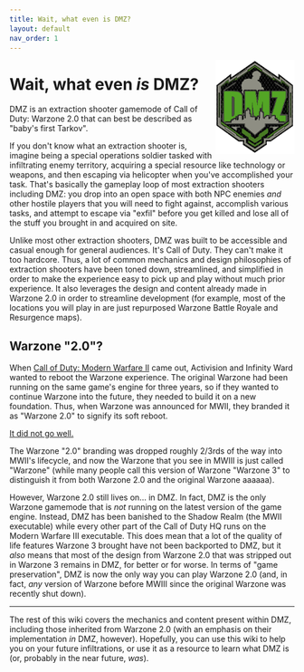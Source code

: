 ```yaml
---
title: Wait, what even is DMZ?
layout: default
nav_order: 1
---
```

<img src="/images/DMZ_Logo_WZ2.webp" style="float: right; width: 10em;"/>

# Wait, what even *is* DMZ?

DMZ is an extraction shooter gamemode of Call of Duty: Warzone 2.0 that can best be described as "baby's first Tarkov".

If you don't know what an extraction shooter is, imagine being a special operations soldier tasked with infiltrating enemy territory, acquiring a special resource like technology or weapons, and then escaping via helicopter when you've accomplished your task. That's basically the gameplay loop of most extraction shooters including DMZ: you drop into an open space with both NPC enemies *and* other hostile players that you will need to fight against, accomplish various tasks, and attempt to escape via "exfil" before you get killed and lose all of the stuff you brought in and acquired on site.

Unlike most other extraction shooters, DMZ was built to be accessible and casual enough for general audiences. It's Call of Duty. They can't make it too hardcore. Thus, a lot of common mechanics and design philosophies of extraction shooters have been toned down, streamlined, and simplified in order to make the experience easy to pick up and play without much prior experience. It also leverages the design and content already made in Warzone 2.0 in order to streamline development (for example, most of the locations you will play in are just repurposed Warzone Battle Royale and Resurgence maps).

## Warzone "2.0"?

When [Call of Duty: Modern Warfare II](https://en.wikipedia.org/wiki/Call_of_Duty:_Modern_Warfare_II_(2022_video_game)) came out, Activision and Infinity Ward wanted to reboot the Warzone experience. The original Warzone had been running on the same game's engine for three years, so if they wanted to continue Warzone into the future, they needed to build it on a new foundation. Thus, when Warzone was announced for MWII, they branded it as "Warzone 2.0" to signify its soft reboot.

[It did not go well.](https://kotaku.com/warzone-1-player-count-cheaters-hack-caldera-1850284532)

The Warzone "2.0" branding was dropped roughly 2/3rds of the way into MWII's lifecycle, and now the Warzone that you see in MWIII is just called "Warzone" (while many people call this version of Warzone "Warzone 3" to distinguish it from both Warzone 2.0 and the original Warzone aaaaaa).

However, Warzone 2.0 still lives on... in DMZ. In fact, DMZ is the only Warzone gamemode that is *not* running on the latest version of the game engine. Instead, DMZ has been banished to the Shadow Realm (the MWII executable) while every other part of the Call of Duty HQ runs on the Modern Warfare III executable. This does mean that a lot of the quality of life features Warzone 3 brought have not been backported to DMZ, but it *also* means that most of the design from Warzone 2.0 that was stripped out in Warzone 3 remains in DMZ, for better or for worse. In terms of "game preservation", DMZ is now the only way you can play Warzone 2.0 (and, in fact, *any* version of Warzone before MWIII since the original Warzone was recently shut down).

---

The rest of this wiki covers the mechanics and content present within DMZ, including those inherited from Warzone 2.0 (with an emphasis on their implementation *in* DMZ, however). Hopefully, you can use this wiki to help you on your future infiltrations, or use it as a resource to learn what DMZ is (or, probably in the near future, *was*).